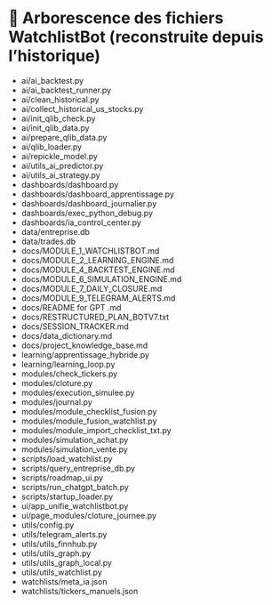 # 📁 Arborescence des fichiers WatchlistBot (reconstruite depuis l’historique)

- ai/ai_backtest.py
- ai/ai_backtest_runner.py
- ai/clean_historical.py
- ai/collect_historical_us_stocks.py
- ai/init_qlib_check.py
- ai/init_qlib_data.py
- ai/prepare_qlib_data.py
- ai/qlib_loader.py
- ai/repickle_model.py
- ai/utils_ai_predictor.py
- ai/utils_ai_strategy.py
- dashboards/dashboard.py
- dashboards/dashboard_apprentissage.py
- dashboards/dashboard_journalier.py
- dashboards/exec_python_debug.py
- dashboards/ia_control_center.py
- data/entreprise.db
- data/trades.db
- docs/MODULE_1_WATCHLISTBOT.md
- docs/MODULE_2_LEARNING_ENGINE.md
- docs/MODULE_4_BACKTEST_ENGINE.md
- docs/MODULE_6_SIMULATION_ENGINE.md
- docs/MODULE_7_DAILY_CLOSURE.md
- docs/MODULE_9_TELEGRAM_ALERTS.md
- docs/README for GPT .md
- docs/RESTRUCTURED_PLAN_BOTV7.txt
- docs/SESSION_TRACKER.md
- docs/data_dictionary.md
- docs/project_knowledge_base.md
- learning/apprentissage_hybride.py
- learning/learning_loop.py
- modules/check_tickers.py
- modules/cloture.py
- modules/execution_simulee.py
- modules/journal.py
- modules/module_checklist_fusion.py
- modules/module_fusion_watchlist.py
- modules/module_import_checklist_txt.py
- modules/simulation_achat.py
- modules/simulation_vente.py
- scripts/load_watchlist.py
- scripts/query_entreprise_db.py
- scripts/roadmap_ui.py
- scripts/run_chatgpt_batch.py
- scripts/startup_loader.py
- ui/app_unifie_watchlistbot.py
- ui/page_modules/cloture_journee.py
- utils/config.py
- utils/telegram_alerts.py
- utils/utils_finnhub.py
- utils/utils_graph.py
- utils/utils_graph_local.py
- utils/utils_watchlist.py
- watchlists/meta_ia.json
- watchlists/tickers_manuels.json
